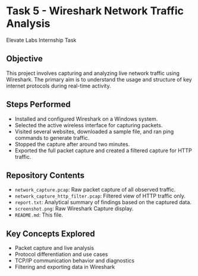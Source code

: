 # Task 5 - Wireshark Network Traffic Analysis

Elevate Labs Internship Task

## Objective

This project involves capturing and analyzing live network traffic using Wireshark. The primary aim is to understand the usage and structure of key internet protocols during real-time activity.

## Steps Performed

- Installed and configured Wireshark on a Windows system.
- Selected the active wireless interface for capturing packets.
- Visited several websites, downloaded a sample file, and ran ping commands to generate traffic.
- Stopped the capture after around two minutes.
- Exported the full packet capture and created a filtered capture for HTTP traffic.

## Repository Contents

- `network_capture.pcap`: Raw packet capture of all observed traffic.
- `network_capture_http_filter.pcap`: Filtered view of HTTP traffic only.
- `report.txt`: Analytical summary of findings based on the captured data.
- `screenshot.png`: Raw Wireshark Capture display.
- `README.md`: This file.

## Key Concepts Explored

- Packet capture and live analysis
- Protocol differentiation and use cases
- TCP/IP communication behavior and diagnostics
- Filtering and exporting data in Wireshark
